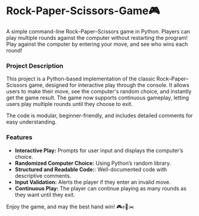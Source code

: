 # Rock-Paper-Scissors-Game🎮

A simple command-line Rock–Paper–Scissors game in Python.
Players can play multiple rounds against the computer without restarting the program!
Play against the computer by entering your move, and see who wins each round!

### Project Description
This project is a Python-based implementation of the classic Rock–Paper–Scissors game, designed for interactive play through the console.
It allows users to make their move, see the computer's random choice, and instantly get the game result.
The game now supports continuous gameplay, letting users play multiple rounds until they choose to exit.

The code is modular, beginner-friendly, and includes detailed comments for easy understanding.

### Features
- **Interactive Play:** Prompts for user input and displays the computer’s choice.
- **Randomized Computer Choice:** Using Python’s random library.
- **Structured and Readable Code:**: Well-documented code with descriptive comments.
- **Input Validation:** Alerts the player if they enter an invalid move.
- **Continuous Play:** The player can continue playing as many rounds as they want until they exit.


Enjoy the game, and may the best hand win! 🎮✊📄✂️
